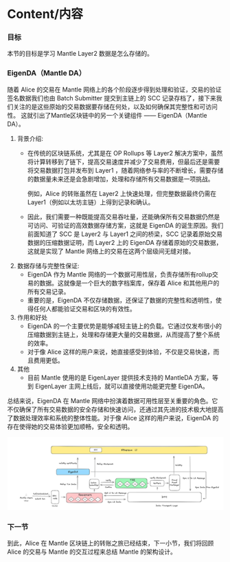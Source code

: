 # Content/内容

### 目标

本节的目标是学习 Mantle Layer2 数据是怎么存储的。

### **EigenDA（Mantle DA）**

随着 Alice 的交易在 Mantle 网络上的各个阶段逐步得到处理和验证，交易的验证签名数据我们也由 Batch Submitter 提交到主链上的 SCC 记录存档了，接下来我们关注的是这些原始的交易数据要存储在何处，以及如何确保其完整性和可访问性。
这就引出了Mantle区块链中的另一个关键组件 —— EigenDA（Mantle DA）。

1. 背景介绍:
    - 在传统的区块链系统，尤其是在 OP Rollups 等 Layer2 解决方案中，虽然将计算转移到了链下，提高交易速度并减少了交易费用，但最后还是需要将交易数据打包并发布到 Layer1 ，随着网络参与率的不断增长，需要存储的数据量未来还是会急剧增加，处理和存储所有交易数据是一项挑战。
        
        例如，Alice 的转账虽然在 Layer2 上快速处理，但完整数据最终仍需在 Layer1（例如以太坊主链）上得到记录和确认。
        
    - 因此，我们需要一种既能提高交易吞吐量，还能确保所有交易数据仍然是可访问、可验证的高效数据存储方案，这就是 EigenDA 的诞生原因。我们前面知道了 SCC 是 Layer2 与 Layer1 之间的桥梁，SCC 记录着原始交易数据的压缩数据证明，而 Layer2 上的 EigenDA 存储着原始的交易数据，这就是实现了 Mantle 网络上的交易在这两个层级间无缝对接。
2. 数据存储与完整性保证:
    - EigenDA 作为 Mantle 网络的一个数据可用性层，负责存储所有rollup交易的数据。这就像是一个巨大的数字档案库，保存着 Alice 和其他用户的所有交易记录。
    - 重要的是，EigenDA 不仅存储数据，还保证了数据的完整性和透明性，使得任何人都能验证交易和区块的有效性。
3. 作用和好处
    - EigenDA 的一个主要优势是能够减轻主链上的负载。它通过仅发布很小的压缩数据到主链上，处理和存储更大量的交易数据，从而提高了整个系统的效率。
    - 对于像 Alice 这样的用户来说，她直接感受到体验，不仅是交易快速，而且费用更低。
4. 其他
    - 目前 Mantle 使用的是 EigenLayer 提供技术支持的 MantleDA 方案，等到 EigenLayer 主网上线后，就可以直接使用功能更完整 EigenDA。

总结来说，EigenDA 在 Mantle 网络中扮演着数据可用性层至关重要的角色。它不仅确保了所有交易数据的安全存储和快速访问，还通过其先进的技术极大地提高了数据处理效率和系统的整体性能。对于像 Alice 这样的用户来说，EigenDA 的存在使得她的交易体验更加顺畅，安全和透明。

![Untitled](./img/11-1.png)

### 下一节

到此，Alice 在 Mantle 区块链上的转账之旅已经结束，下一小节，我们将回顾 Alice 的交易与 Mantle 的交互过程来总结 Mantle 的架构设计。